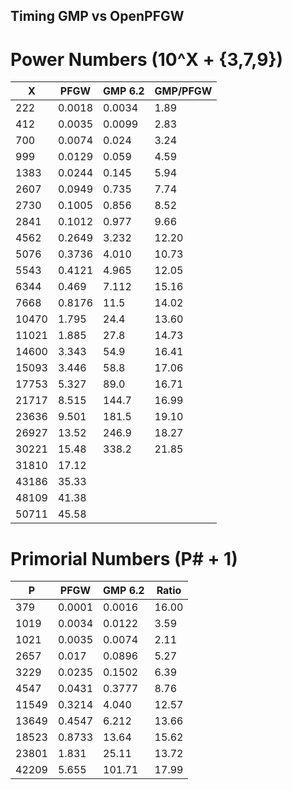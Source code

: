 ## Timing GMP vs OpenPFGW

# Power Numbers (10^X + {3,7,9})

| X     | PFGW   | GMP 6.2 | GMP/PFGW |
|-------|--------|---------|-------|
| 222   | 0.0018 | 0.0034  | 1.89  |
| 412   | 0.0035 | 0.0099  | 2.83  |
| 700   | 0.0074 | 0.024   | 3.24  |
| 999   | 0.0129 | 0.059   | 4.59  |
| 1383  | 0.0244 | 0.145   | 5.94  |
| 2607  | 0.0949 | 0.735   | 7.74  |
| 2730  | 0.1005 | 0.856   | 8.52  |
| 2841  | 0.1012 | 0.977   | 9.66  |
| 4562  | 0.2649 | 3.232   | 12.20 |
| 5076  | 0.3736 | 4.010   | 10.73 |
| 5543  | 0.4121 | 4.965   | 12.05 |
| 6344  | 0.469  | 7.112   | 15.16 |
| 7668  | 0.8176 | 11.5    | 14.02 |
| 10470 | 1.795  | 24.4    | 13.60 |
| 11021 | 1.885  | 27.8    | 14.73 |
| 14600 | 3.343  | 54.9    | 16.41 |
| 15093 | 3.446  | 58.8    | 17.06 |
| 17753 | 5.327  | 89.0    | 16.71 |
| 21717 | 8.515  | 144.7   | 16.99 |
| 23636 | 9.501  | 181.5   | 19.10 |
| 26927 | 13.52  | 246.9   | 18.27 |
| 30221 | 15.48  | 338.2   | 21.85 |
| 31810 | 17.12  |         |       |
| 43186 | 35.33  |         |       |
| 48109 | 41.38  |         |       |
| 50711 | 45.58  |         |       |


# Primorial Numbers (P# + 1)

| P     | PFGW   | GMP 6.2 | Ratio |
|-------|--------|---------|-------|
| 379   | 0.0001 | 0.0016  | 16.00 |
| 1019  | 0.0034 | 0.0122  | 3.59  |
| 1021  | 0.0035 | 0.0074  | 2.11  |
| 2657  | 0.017  | 0.0896  | 5.27  |
| 3229  | 0.0235 | 0.1502  | 6.39  |
| 4547  | 0.0431 | 0.3777  | 8.76  |
| 11549 | 0.3214 | 4.040   | 12.57 |
| 13649 | 0.4547 | 6.212   | 13.66 |
| 18523 | 0.8733 | 13.64   | 15.62 |
| 23801 | 1.831  | 25.11   | 13.72 |
| 42209 | 5.655  | 101.71  | 17.99 |

